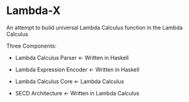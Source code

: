 Lambda-X 
========

An attempt to build universal Lambda Calculus function in the Lambda Calculus

Three Components:
* Lambda Calculus Parser <- Written in Haskell
* Lambda Expression Encoder <- Written in Haskell
* Lambda Calculus Core <- Lambda Calculus

* SECD Architecture <- Written in Lambda Calculus
